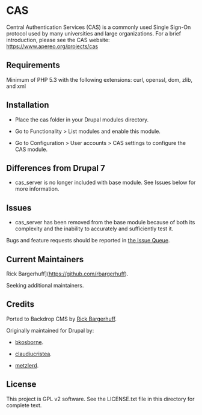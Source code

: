 CAS
======================

Central Authentication Services (CAS) is a commonly used Single Sign-On
protocol used by many universities and large organizations. For a brief
introduction, please see the CAS website: https://www.apereo.org/projects/cas

Requirements
------------

Minimum of PHP 5.3 with the following extensions: curl, openssl, dom, zlib, and xml


Installation
------------

  - Place the cas folder in your Drupal modules directory.

  - Go to Functionality > List modules and enable this module.

  - Go to Configuration > User accounts > CAS settings to configure the CAS module.		


Differences from Drupal 7
-------------------------

  - cas_server is no longer included with base module. See Issues below for more information.


Issues
------

  - cas_server has been removed from the base module because of both its complexity and the inability to accurately and sufficiently test it.

Bugs and feature requests should be reported in [the Issue Queue](https://github.com/rbargerhuff/cas/issues).


Current Maintainers
-------------------

Rick Bargerhuff](https://github.com/rbargerhuff).

Seeking additional maintainers.


Credits
-------

Ported to Backdrop CMS by [Rick Bargerhuff](https://github.com/rbargerhuff).

Originally maintained for Drupal by:

  - [bkosborne](https://www.drupal.org/u/bkosborne).

  - [claudiucristea](https://www.drupal.org/u/claudiucristea).

  - [metzlerd](https://www.drupal.org/u/metzlerd).


License
-------

This project is GPL v2 software.
See the LICENSE.txt file in this directory for complete text.
